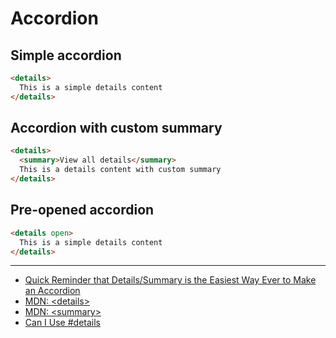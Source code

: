 # Accordion

## Simple accordion

```html
<details>
  This is a simple details content
</details>
```

## Accordion with custom summary

```html
<details>
  <summary>View all details</summary>
  This is a details content with custom summary
</details>
```

## Pre-opened accordion

```html
<details open>
  This is a simple details content
</details>
```

---

- [Quick Reminder that Details/Summary is the Easiest Way Ever to Make an Accordion](https://css-tricks.com/quick-reminder-that-details-summary-is-the-easiest-way-ever-to-make-an-accordion/)
- [MDN: &lt;details&gt;](https://developer.mozilla.org/en-US/docs/Web/HTML/Element/details)
- [MDN: &lt;summary&gt;](https://developer.mozilla.org/en-US/docs/Web/HTML/Element/summary)
- [Can I Use #details](https://caniuse.com/#feat=details)
